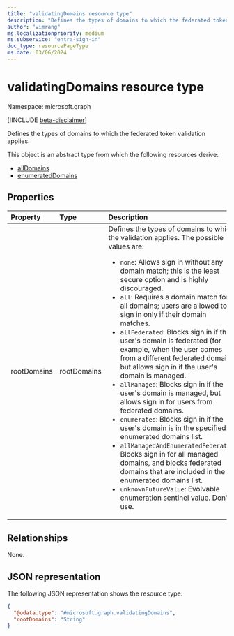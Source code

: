 ```yaml
---
title: "validatingDomains resource type"
description: "Defines the types of domains to which the federated token validation applies."
author: "vimrang"
ms.localizationpriority: medium
ms.subservice: "entra-sign-in"
doc_type: resourcePageType
ms.date: 03/06/2024
---
```


# validatingDomains resource type

Namespace: microsoft.graph

[!INCLUDE [beta-disclaimer](../../includes/beta-disclaimer.md)]

Defines the types of domains to which the federated token validation applies.

This object is an abstract type from which the following resources derive:
- [allDomains](../resources/alldomains.md)
- [enumeratedDomains](../resources/enumerateddomains.md)

## Properties
|Property|Type|Description|
|:---|:---|:---|
|rootDomains|rootDomains|Defines the types of domains to which the validation applies. The possible values are: <br/><ul><li>`none`: Allows sign in without any domain match; this is the least secure option and is highly discouraged.</li><li>`all`: Requires a domain match for all domains; users are allowed to sign in only if their domain matches.</li><li>`allFederated`: Blocks sign in if the user's domain is federated (for example, when the user comes from a different federated domain), but allows sign in if the user's domain is managed.</li><li>`allManaged`: Blocks sign in if the user's domain is managed, but allows sign in for users from federated domains.</li><li>`enumerated`: Blocks sign in if the user's domain is in the specified enumerated domains list.</li><li>`allManagedAndEnumeratedFederated`: Blocks sign in for all managed domains, and blocks federated domains that are included in the enumerated domains list.</li><li>`unknownFutureValue`: Evolvable enumeration sentinel value. Don't use.</li></ul>|

## Relationships
None.

## JSON representation
The following JSON representation shows the resource type.
<!-- {
  "blockType": "resource",
  "@odata.type": "microsoft.graph.validatingDomains"
}
-->
``` json
{
  "@odata.type": "#microsoft.graph.validatingDomains",
  "rootDomains": "String"
}
```
